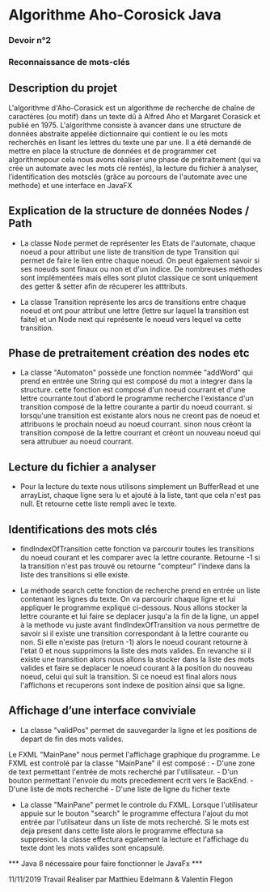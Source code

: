 # Algorithme Aho-Corosick Java
### Devoir n°2 
### Reconnaissance de mots-clés  

## Description du projet 
L'algorithme d'Aho-Corasick est un algorithme de recherche de chaîne de caractères (ou motif) dans un texte dû à Alfred Aho et Margaret Corasick et publié en 1975. L'algorithme consiste à avancer dans une structure de données abstraite appelée dictionnaire qui contient le ou les mots recherchés en lisant les lettres du texte une par une.
  Il a été demandé de mettre en place la structure de données et de programmer cet algorithmepour cela nous avons réaliser une phase de prétraitement (qui va crée un automate avec les mots clé rentés), la lecture du fichier à analyser, l’identification des motsclés (grâce au porcours de l'automate avec une methode) et une interface en JavaFX


## Explication de la structure de données Nodes / Path 
* La classe Node permet de représenter les Etats de l'automate, chaque noeud a pour attribut une liste de transition de type Transition qui permet de faire le lien entre chaque noeud. On peut également savoir si ses noeuds sont finaux ou non et d'un indice. 
De nombreuses méthodes sont implémentées mais elles sont plutot classique ce sont uniquement des getter & setter afin de récuperer les atttributs.

* La classe Transition représente les arcs de transitions entre chaque noeud et ont pour attribut une lettre (lettre sur laquel la transition est faite) et un Node next qui représente le noeud vers lequel va cette transition.

## Phase de pretraitement création des nodes etc 
* La classe "Automaton" possède une fonction nommée "addWord" qui prend en entrée une String qui est composé du mot a integrer dans la structure. cette fonction est composé d'un noeud courrant et d'une lettre courrante.tout d'abord le programme recherche l'existance d'un transition composé de la lettre courante a partir du noeud courrant. si lorsqu'une transition est existante alors nous ne creont pas de noeud et attribuons le prochain noeud au noeud courrant. sinon nous créont la transition composé de la lettre courrant et créont un nouveau noeud qui sera attrubuer au noeud courrant.

## Lecture du fichier a analyser 

* Pour la lecture du texte nous utilisons simplement un BufferRead et une arrayList, 
chaque ligne sera lu et ajouté à la liste, tant que cela n'est pas null.
Et retourne cette liste rempli avec le texte.

## Identifications des mots clés

* findIndexOfTransition cette fonction va parcourir toutes les transitions du noeud courant et les comparer avec la lettre courante. Retourne -1 si la transition n'est pas trouvé ou retourne  "compteur" l'indexe dans la liste des transitions si elle existe.
     

*  La méthode search cette fonction de recherche prend en entrée un liste contenant les lignes du texte. On va parcourir chaque ligne et lui appliquer le programme expliqué ci-dessous.
Nous allons stocker la lettre courante et lui faire se deplacer jusqu'a la fin de
la ligne, un appel à la methode vu juste avant findIndexOfTransition va nous permettre de savoir si il existe une transition correspondant à la lettre courante ou non.
Si elle n'existe pas (return -1) alors le noeud courant retourne à l'etat 0 et nous supprimons la liste des mots valides.
En revanche si il existe une transition alors nous allons la stocker dans la liste des mots valides et faire se deplacer le noeud courant à la position du nouveau noeud, celui qui suit la transition. Si ce noeud est final alors nous l'affichons et recuperons sont indexe de position ainsi que sa ligne.

## Affichage d’une interface conviviale

* La classe "validPos" permet de sauvegarder la ligne et les positions de depart de fin des mots valides.

Le FXML "MainPane" nous permet l'affichage graphique du programme.
Le FXML est controlé par la classe "MainPane"
il est composé :
	- D'une zone de text permettant l'entrée de mots recherché par l'utilisateur.
	- D'un bouton permettant l'envoie du mots precedement ecrit vers le BackEnd.
	- D'une liste de mots recherché
	- D'une liste de ligne du ficher texte

* La classe "MainPane" permet le controle du FXML. Lorsque l'utilisateur appuie sur le bouton "search" le programme effectura l'ajout du mot entrée par l'utilsateur dans un liste de mots recherché. 
Si le mots est deja present dans cette liste alors le programme effectura sa suppresion. la classe effectura egalement la lecture et l'affichage du texte dont les mots valides sont encapsulé.

*** Java 8 nécessaire pour faire fonctionner le JavaFx ***


11/11/2019
Travail Réaliser par Matthieu Edelmann & Valentin Flegon

